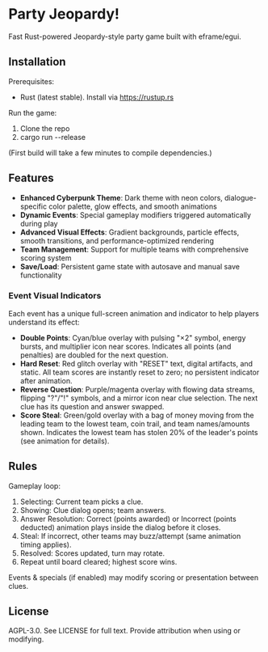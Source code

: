 # Party Jeopardy!

Fast Rust-powered Jeopardy-style party game built with eframe/egui.

## Installation

Prerequisites:
- Rust (latest stable). Install via https://rustup.rs

Run the game:
1. Clone the repo
2. cargo run --release

(First build will take a few minutes to compile dependencies.)

## Features


- **Enhanced Cyberpunk Theme**: Dark theme with neon colors, dialogue-specific color palette, glow effects, and smooth animations
- **Dynamic Events**: Special gameplay modifiers triggered automatically during play
- **Advanced Visual Effects**: Gradient backgrounds, particle effects, smooth transitions, and performance-optimized rendering
- **Team Management**: Support for multiple teams with comprehensive scoring system
- **Save/Load**: Persistent game state with autosave and manual save functionality

### Event Visual Indicators

Each event has a unique full-screen animation and indicator to help players understand its effect:

- **Double Points**: Cyan/blue overlay with pulsing "×2" symbol, energy bursts, and multiplier icon near scores. Indicates all points (and penalties) are doubled for the next question.
- **Hard Reset**: Red glitch overlay with "RESET" text, digital artifacts, and static. All team scores are instantly reset to zero; no persistent indicator after animation.
- **Reverse Question**: Purple/magenta overlay with flowing data streams, flipping "?"/"!" symbols, and a mirror icon near clue selection. The next clue has its question and answer swapped.
- **Score Steal**: Green/gold overlay with a bag of money moving from the leading team to the lowest team, coin trail, and team names/amounts shown. Indicates the lowest team has stolen 20% of the leader's points (see animation for details).

## Rules

Gameplay loop:
1. Selecting: Current team picks a clue.
2. Showing: Clue dialog opens; team answers.
3. Answer Resolution: Correct (points awarded) or Incorrect (points deducted) animation plays inside the dialog before it closes.
4. Steal: If incorrect, other teams may buzz/attempt (same animation timing applies).
5. Resolved: Scores updated, turn may rotate.
6. Repeat until board cleared; highest score wins.

Events & specials (if enabled) may modify scoring or presentation between clues.

## License

AGPL-3.0. See LICENSE for full text. Provide attribution when using or modifying.